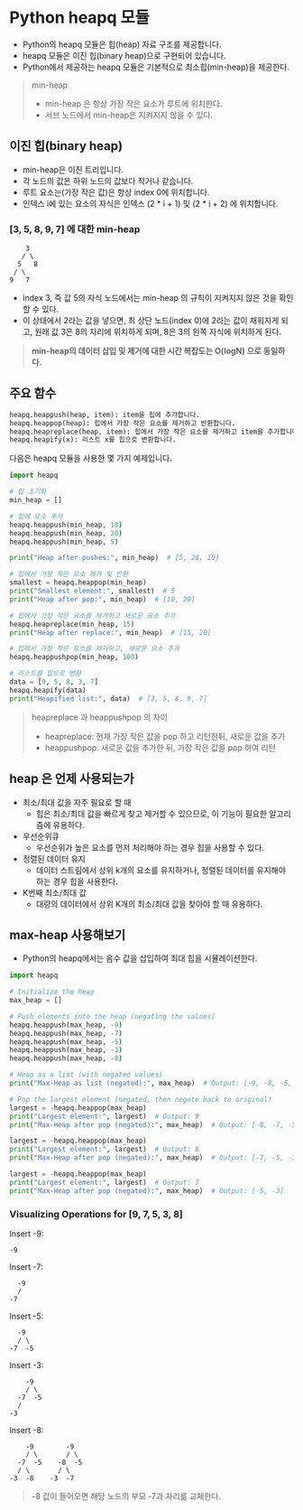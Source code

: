 # Python heapq 모듈

- Python의 heapq 모듈은 힙(heap) 자료 구조를 제공합니다.
- heapq 모듈은 이진 힙(binary heap)으로 구현되어 있습니다.
- Python에서 제공하는 heapq 모듈은 기본적으로 최소힙(min-heap)을 제공한다.

> min-heap
>
> - min-heap 은 항상 가장 작은 요소가 루트에 위치한다.
> - 서브 노드에서 min-heap은 지켜지지 않을 수 있다.

## 이진 힙(binary heap)

- min-heap은 이진 트리입니다.
- 각 노드의 값은 하위 노드의 값보다 작거나 같습니다.
- 루트 요소는(가장 작은 값)은 항상 index 0에 위치합니다.
- 인덱스 i에 있는 요소의 자식은 인덱스 (2 \* i + 1) 및 (2 \* i + 2) 에 위치합니다.

### [3, 5, 8, 9, 7] 에 대한 min-heap

```plain
    3
   / \
  5   8
 / \
9   7
```

- index 3, 즉 값 5의 자식 노드에서는 min-heap 의 규칙이 지켜지지 않은 것을 확인할 수 있다.
- 이 상태에서 2라는 값을 넣으면, 최 상단 노드(index 0)에 2라는 값이 채워지게 되고, 원래 값 3은
  8의 자리에 위치하게 되며, 8은 3의 왼쪽 자식에 위치하게 된다.

> **min-heap의 데이터 삽입 및 제거에 대한 시간 복잡도는 O(logN) 으로 동일하다.**

## 주요 함수

```python
heapq.heappush(heap, item): item을 힙에 추가합니다.
heapq.heappop(heap): 힙에서 가장 작은 요소를 제거하고 반환합니다.
heapq.heapreplace(heap, item): 힙에서 가장 작은 요소를 제거하고 item을 추가합니다.
heapq.heapify(x): 리스트 x를 힙으로 변환합니다.
```

다음은 heapq 모듈을 사용한 몇 가지 예제입니다.

```python
import heapq

# 힙 초기화
min_heap = []

# 힙에 요소 추가
heapq.heappush(min_heap, 10)
heapq.heappush(min_heap, 20)
heapq.heappush(min_heap, 5)

print("Heap after pushes:", min_heap)  # [5, 20, 10]

# 힙에서 가장 작은 요소 제거 및 반환
smallest = heapq.heappop(min_heap)
print("Smallest element:", smallest)  # 5
print("Heap after pop:", min_heap)  # [10, 20]

# 힙에서 가장 작은 요소를 제거하고 새로운 요소 추가
heapq.heapreplace(min_heap, 15)
print("Heap after replace:", min_heap)  # [15, 20]

# 힙에서 가장 작은 요소를 제거하고, 새로운 요소 추가
heapq.heappushpop(min_heap, 100)

# 리스트를 힙으로 변환
data = [9, 5, 8, 3, 7]
heapq.heapify(data)
print("Heapified list:", data)  # [3, 5, 8, 9, 7]
```

> heapreplace 과 heappushpop 의 차이
>
> - heapreplace: 현재 가장 작은 값을 pop 하고 리턴한뒤, 새로운 값을 추가
> - heappushpop: 새로운 값을 추가한 뒤, 가장 작은 값을 pop 하여 리턴

## heap 은 언제 사용되는가

- 최소/최대 값을 자주 필요로 할 때
  - 힙은 최소/최대 값을 빠르게 찾고 제거할 수 있으므로, 이 기능이 필요한 알고리즘에 유용하다.
- 우선순위큐
  - 우선순위가 높은 요소를 먼저 처리해야 하는 경우 힙을 사용할 수 있다.
- 정렬된 데이터 유지
  - 데이터 스트림에서 상위 k개의 요소를 유지하거나, 정렬된 데이터를 유지해야 하는 경우 힙을 사용한다.
- K번째 최소/최대 값
  - 대량의 데이터에서 상위 K개의 최소/최대 값을 찾아야 할 때 유용하다.

## max-heap 사용해보기

- Python의 heapq에서는 음수 값을 삽입하여 최대 힙을 시뮬레이션한다.

```python
import heapq

# Initialize the heap
max_heap = []

# Push elements into the heap (negating the values)
heapq.heappush(max_heap, -9)
heapq.heappush(max_heap, -7)
heapq.heappush(max_heap, -5)
heapq.heappush(max_heap, -3)
heapq.heappush(max_heap, -8)

# Heap as a list (with negated values)
print("Max-Heap as list (negated):", max_heap)  # Output: [-9, -8, -5, -3, -7]

# Pop the largest element (negated, then negate back to original)
largest = -heapq.heappop(max_heap)
print("Largest element:", largest)  # Output: 9
print("Max-Heap after pop (negated):", max_heap)  # Output: [-8, -7, -5, -3]

largest = -heapq.heappop(max_heap)
print("Largest element:", largest)  # Output: 8
print("Max-Heap after pop (negated):", max_heap)  # Output: [-7, -5, -3]

largest = -heapq.heappop(max_heap)
print("Largest element:", largest)  # Output: 7
print("Max-Heap after pop (negated):", max_heap)  # Output: [-5, -3]
```

### Visualizing Operations for [9, 7, 5, 3, 8]

Insert -9:

```plain
-9
```

Insert -7:

```plain
  -9
  /
-7
```

Insert -5:

```plain
  -9
  / \
-7  -5
```

Insert -3:

```plain
    -9
    / \
  -7  -5
  /
-3
```

Insert -8:

```plain
    -9        -9
    / \       / \
  -7  -5    -8  -5
  / \       / \
-3  -8    -3  -7
```

> -8 값이 들어오면 해당 노드의 부모 -7과 자리륾 교체한다.
